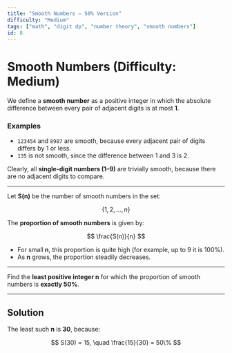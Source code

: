 ```yaml
---
title: "Smooth Numbers – 50% Version"
difficulty: "Medium"
tags: ["math", "digit dp", "number theory", "smooth numbers"]
id: 8
---
```


# Smooth Numbers (Difficulty: Medium)

We define a **smooth number** as a positive integer in which the absolute difference between every pair of adjacent digits is at most **1**.

### Examples
- `123454` and `8987` are smooth, because every adjacent pair of digits differs by 1 or less.  
- `135` is not smooth, since the difference between 1 and 3 is 2.  

Clearly, all **single-digit numbers (1–9)** are trivially smooth, because there are no adjacent digits to compare.

---

Let **S(n)** be the number of smooth numbers in the set:

$$
\{1, 2, \dots, n\}
$$

The **proportion of smooth numbers** is given by:

$$
\frac{S(n)}{n}
$$

- For small **n**, this proportion is quite high (for example, up to 9 it is 100%).  
- As **n** grows, the proportion steadily decreases.

---

Find the **least positive integer n** for which the proportion of smooth numbers is **exactly 50%**.

---

## Solution
The least such **n** is **30**, because:

$$
S(30) = 15, \quad \frac{15}{30} = 50\%
$$


